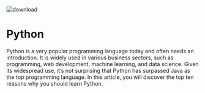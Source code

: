 ![download](https://user-images.githubusercontent.com/95273438/153678820-3b0f262f-c51f-48c5-8b09-9d63c78c1632.jpeg)
# Python
Python is a very popular programming language today and often needs an introduction. It is widely used in various business sectors, such as programming, web development, machine learning, and data science. Given its widespread use, it’s not surprising that Python has surpassed Java as the top programming language. In this article, you will discover the top ten reasons why you should learn Python. 
